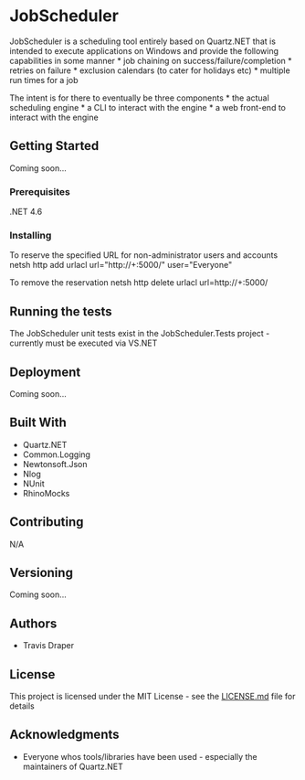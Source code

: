 ﻿# JobScheduler

JobScheduler is a scheduling tool entirely based on Quartz.NET that is intended to execute applications on Windows and provide the following capabilities in some manner
	* job chaining on success/failure/completion
	* retries on failure
	* exclusion calendars (to cater for holidays etc)
	* multiple run times for a job

The intent is for there to eventually be three components
	* the actual scheduling engine 
	* a CLI to interact with the engine 
	* a web front-end to interact with the engine

## Getting Started

Coming soon...

### Prerequisites

.NET 4.6

### Installing

To reserve the specified URL for non-administrator users and accounts
netsh http add urlacl url="http://+:5000/" user="Everyone"

To remove the reservation
netsh http delete urlacl url=http://+:5000/





## Running the tests

The JobScheduler unit tests exist in the JobScheduler.Tests project - currently must be executed via VS.NET

## Deployment

Coming soon...

## Built With

* Quartz.NET
* Common.Logging
* Newtonsoft.Json
* Nlog
* NUnit
* RhinoMocks

## Contributing

N/A

## Versioning

Coming soon...

## Authors

* Travis Draper

## License

This project is licensed under the MIT License - see the [LICENSE.md](LICENSE.md) file for details

## Acknowledgments

* Everyone whos tools/libraries have been used - especially the maintainers of Quartz.NET